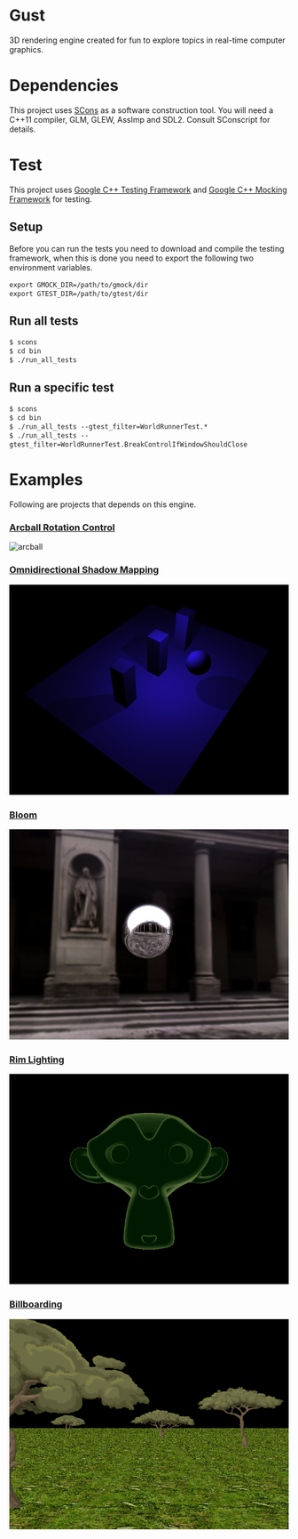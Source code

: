 Gust
====
3D rendering engine created for fun to explore topics in real-time computer
graphics.

Dependencies
============
This project uses [SCons](http://www.scons.org) as a software construction
tool. You will need a C++11 compiler, GLM, GLEW, AssImp and SDL2. Consult
SConscript for details.

Test
====
This project uses [Google C++ Testing Framework](https://code.google.com/p/googletest/) and
[Google C++ Mocking Framework](https://code.google.com/p/googlemock/) for
testing.

Setup
-----
Before you can run the tests you need to download and compile the testing
framework, when this is done you need to export the following two environment
variables.

    export GMOCK_DIR=/path/to/gmock/dir
    export GTEST_DIR=/path/to/gtest/dir

Run all tests
-------------

    $ scons
    $ cd bin
    $ ./run_all_tests

Run a specific test
-------------------

    $ scons
    $ cd bin
    $ ./run_all_tests --gtest_filter=WorldRunnerTest.*
    $ ./run_all_tests --gtest_filter=WorldRunnerTest.BreakControlIfWindowShouldClose

Examples
========
Following are projects that depends on this engine.

### [Arcball Rotation Control](https://github.com/mharrys/arcball)

![arcball](https://github.com/mharrys/arcball/raw/master/scrot.png)

### [Omnidirectional Shadow Mapping](https://github.com/mharrys/omni)

![omni](https://github.com/mharrys/omni/raw/master/scrot.png)

### [Bloom](https://github.com/mharrys/bloom)

![bloom](https://github.com/mharrys/bloom/raw/master/scrot.png)

### [Rim Lighting](https://github.com/mharrys/rim)

![rim](https://github.com/mharrys/rim/raw/master/scrot.png)

### [Billboarding](https://github.com/mharrys/billboarding)

![billboarding](https://github.com/mharrys/billboarding/raw/master/scrot.png)
